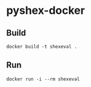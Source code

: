 # pyshex-docker

## Build
```
docker build -t shexeval .
```
## Run
```
docker run -i --rm shexeval
```
